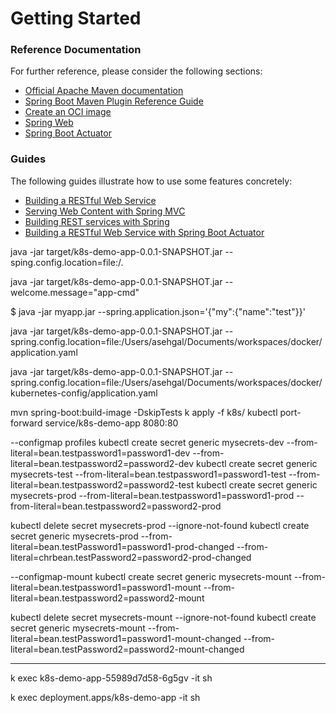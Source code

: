 # Getting Started

### Reference Documentation
For further reference, please consider the following sections:

* [Official Apache Maven documentation](https://maven.apache.org/guides/index.html)
* [Spring Boot Maven Plugin Reference Guide](https://docs.spring.io/spring-boot/docs/2.6.6/maven-plugin/reference/html/)
* [Create an OCI image](https://docs.spring.io/spring-boot/docs/2.6.6/maven-plugin/reference/html/#build-image)
* [Spring Web](https://docs.spring.io/spring-boot/docs/2.6.6/reference/htmlsingle/#boot-features-developing-web-applications)
* [Spring Boot Actuator](https://docs.spring.io/spring-boot/docs/2.6.6/reference/htmlsingle/#production-ready)

### Guides
The following guides illustrate how to use some features concretely:

* [Building a RESTful Web Service](https://spring.io/guides/gs/rest-service/)
* [Serving Web Content with Spring MVC](https://spring.io/guides/gs/serving-web-content/)
* [Building REST services with Spring](https://spring.io/guides/tutorials/bookmarks/)
* [Building a RESTful Web Service with Spring Boot Actuator](https://spring.io/guides/gs/actuator-service/)




java -jar target/k8s-demo-app-0.0.1-SNAPSHOT.jar --sping.config.location=file:/.

java -jar target/k8s-demo-app-0.0.1-SNAPSHOT.jar --welcome.message="app-cmd"

$ java -jar myapp.jar --spring.application.json='{"my":{"name":"test"}}'

java -jar target/k8s-demo-app-0.0.1-SNAPSHOT.jar --spring.config.location=file:/Users/asehgal/Documents/workspaces/docker/application.yaml

java -jar target/k8s-demo-app-0.0.1-SNAPSHOT.jar --spring.config.location=file:/Users/asehgal/Documents/workspaces/docker/kubernetes-config/application.yaml



mvn spring-boot:build-image -DskipTests
k apply -f k8s/
kubectl port-forward service/k8s-demo-app 8080:80

--configmap profiles
kubectl create secret generic mysecrets-dev --from-literal=bean.testpassword1=password1-dev --from-literal=bean.testpassword2=password2-dev
kubectl create secret generic mysecrets-test --from-literal=bean.testpassword1=password1-test --from-literal=bean.testpassword2=password2-test
kubectl create secret generic mysecrets-prod --from-literal=bean.testpassword1=password1-prod --from-literal=bean.testpassword2=password2-prod


kubectl delete secret mysecrets-prod --ignore-not-found
kubectl create secret generic mysecrets-prod --from-literal=bean.testPassword1=password1-prod-changed --from-literal=chrbean.testPassword2=password2-prod-changed


--configmap-mount
kubectl create secret generic mysecrets-mount --from-literal=bean.testpassword1=password1-mount --from-literal=bean.testpassword2=password2-mount

kubectl delete secret mysecrets-mount --ignore-not-found
kubectl create secret generic mysecrets-mount --from-literal=bean.testPassword1=password1-mount-changed --from-literal=bean.testPassword2=password2-mount-changed

----


k exec k8s-demo-app-55989d7d58-6g5gv  -it sh

k exec deployment.apps/k8s-demo-app -it sh